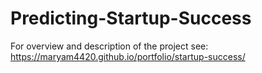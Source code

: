 # Predicting-Startup-Success
For overview and description of the project see: https://maryam4420.github.io/portfolio/startup-success/
